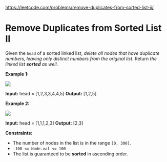 https://leetcode.com/problems/remove-duplicates-from-sorted-list-ii/ 
 # Remove Duplicates from Sorted List II 

  Given the `head` of a sorted linked list, _delete all nodes that have duplicate numbers, leaving only distinct numbers from the original list_. Return _the linked list **sorted** as well_.

**Example 1:**

![](https://assets.leetcode.com/uploads/2021/01/04/linkedlist1.jpg)

**Input:** head = \[1,2,3,3,4,4,5\]
**Output:** \[1,2,5\]

**Example 2:**

![](https://assets.leetcode.com/uploads/2021/01/04/linkedlist2.jpg)

**Input:** head = \[1,1,1,2,3\]
**Output:** \[2,3\]

**Constraints:**

*   The number of nodes in the list is in the range `[0, 300]`.
*   `-100 <= Node.val <= 100`
*   The list is guaranteed to be **sorted** in ascending order.